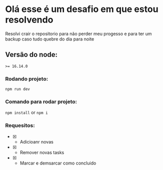 # Olá esse é um desafio em que estou resolvendo

Resolvi crair o repositorio para não perder meu progesso e para ter um backup caso tudo quebre do dia para noite
## Versão do node:
`>= 16.14.0`

### Rodando projeto:
`npm run dev`

### Comando para rodar projeto:
`npm install` or `npm i`

### Requesitos:

- [x] - Adicioanr novas
- [x] - Remover novas tasks
- [x] - Marcar e demsarcar como concluido

